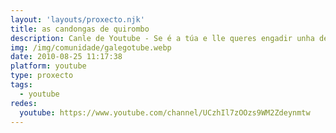 ```yaml
---
layout: 'layouts/proxecto.njk'
title: as candongas de quirombo
description: Canle de Youtube - Se é a túa e lle queres engadir unha descripción e etiquetas, ponte en contacto con nós.
img: /img/comunidade/galegotube.webp
date: 2010-08-25 11:17:38
platform: youtube
type: proxecto
tags:
  - youtube
redes:
  youtube: https://www.youtube.com/channel/UCzhIl7zOOzs9WM2Zdeynmtw
---
```


